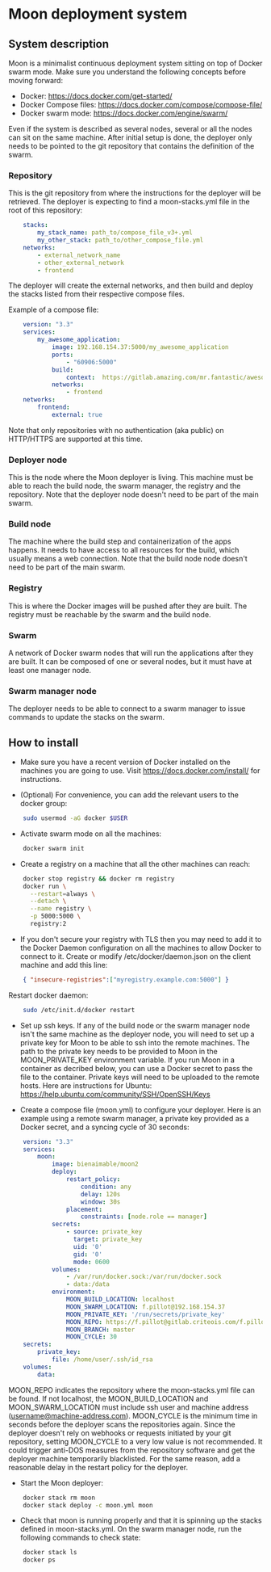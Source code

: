 # Moon deployment system
## System description
Moon is a minimalist continuous deployment system sitting on top of Docker swarm mode.
Make sure you understand the following concepts before moving forward:
* Docker: https://docs.docker.com/get-started/
* Docker Compose files: https://docs.docker.com/compose/compose-file/
* Docker swarm mode: https://docs.docker.com/engine/swarm/

Even if the system is described as several nodes, several or all the nodes can sit on the same machine.
After initial setup is done, the deployer only needs to be pointed to the git repository that contains the definition of the swarm.

### Repository
This is the git repository from where the instructions for the deployer will be retrieved. The deployer is expecting to find a moon-stacks.yml file in the root of this repository:
```yaml
    stacks:
        my_stack_name: path_to/compose_file_v3+.yml
        my_other_stack: path_to/other_compose_file.yml
    networks:
        - external_network_name
        - other_external_network
        - frontend
```
The deployer will create the external networks, and then build and deploy the stacks listed from their respective compose files. 

Example of a compose file:
```yaml
    version: "3.3"
    services:
        my_awesome_application:
            image: 192.168.154.37:5000/my_awesome_application
            ports:
                - "60906:5000"
            build:
                context:  https://gitlab.amazing.com/mr.fantastic/awesome_app.git#master
            networks:
                - frontend
    networks:
        frontend:
            external: true
```

Note that only repositories with no authentication (aka public) on HTTP/HTTPS are supported at this time.


### Deployer node
This is the node where the Moon deployer is living.
This machine must be able to reach the build node, the swarm manager, the registry and the repository.
Note that the deployer node doesn't need to be part of the main swarm.

### Build node
The machine where the build step and containerization of the apps happens. 
It needs to have access to all resources for the build, which usually means a web connection.
Note that the build node node doesn't need to be part of the main swarm.

### Registry
This is where the Docker images will be pushed after they are built. 
The registry must be reachable by the swarm and the build node.

### Swarm
A network of Docker swarm nodes that will run the applications after they are built. 
It can be composed of one or several nodes, but it must have at least one manager node.

### Swarm manager node
The deployer needs to be able to connect to a swarm manager to issue commands to update the stacks on the swarm.




## How to install

- Make sure you have a recent version of Docker installed on the machines you are going to use. 
Visit https://docs.docker.com/install/ for instructions.

- (Optional) For convenience, you can add the relevant users to the docker group:
```bash
    sudo usermod -aG docker $USER
```

- Activate swarm mode on all the machines:
```bash
    docker swarm init
```

- Create a registry on a machine that all the other machines can reach:
```bash
    docker stop registry && docker rm registry
    docker run \
      --restart=always \
      --detach \
      --name registry \
      -p 5000:5000 \
      registry:2
```

- If you don't secure your registry with TLS then you may need to add it to the Docker Daemon configuration on all the machines to allow Docker to connect to it.
Create or modify /etc/docker/daemon.json on the client machine and add this line:
```json
    { "insecure-registries":["myregistry.example.com:5000"] }
```
Restart docker daemon:
```bash
    sudo /etc/init.d/docker restart
```

- Set up ssh keys. If any of the build node or the swarm manager node isn't the same machine as the deployer node, you will need to set up a private key for Moon to be able to ssh into the remote machines. 
The path to the private key needs to be provided to Moon in the MOON\_PRIVATE\_KEY environment variable. 
If you run Moon in a container as decribed below, you can use a Docker secret to pass the file to the container.
Private keys will need to be uploaded to the remote hosts.
Here are instructions for Ubuntu: https://help.ubuntu.com/community/SSH/OpenSSH/Keys



- Create a compose file (moon.yml) to configure your deployer. 
Here is an example using a remote swarm manager, a private key provided as a Docker secret, and a syncing cycle of 30 seconds:
```yaml
    version: "3.3"
    services:
        moon:
            image: bienaimable/moon2
            deploy:
                restart_policy:
                    condition: any
                    delay: 120s
                    window: 30s
                placement:
                    constraints: [node.role == manager]
            secrets:
                - source: private_key
                  target: private_key
                  uid: '0'
                  gid: '0'
                  mode: 0600
            volumes:
                - /var/run/docker.sock:/var/run/docker.sock
                - data:/data
            environment:
                MOON_BUILD_LOCATION: localhost
                MOON_SWARM_LOCATION: f.pillot@192.168.154.37
                MOON_PRIVATE_KEY: '/run/secrets/private_key'
                MOON_REPO: https://f.pillot@gitlab.criteois.com/f.pillot/swarm-configuration-itservers.git
                MOON_BRANCH: master
                MOON_CYCLE: 30
    secrets:
        private_key:
            file: /home/user/.ssh/id_rsa
    volumes:
        data:
```
MOON\_REPO indicates the repository where the moon-stacks.yml file can be found. 
If not localhost, the MOON\_BUILD\_LOCATION and MOON\_SWARM\_LOCATION must include ssh user and machine address (username@machine-address.com).
MOON\_CYCLE is the minimum time in seconds before the deployer scans the repositories again. Since the deployer doesn't rely on webhooks or requests initiated by your git repository, setting MOON\_CYCLE to a very low value is not recommended. It could trigger anti-DOS measures from the repository software and get the deployer machine temporarily blacklisted. For the same reason, add a reasonable delay in the restart policy for the deployer.

- Start the Moon deployer:
```bash
    docker stack rm moon
    docker stack deploy -c moon.yml moon
```

- Check that moon is running properly and that it is spinning up the stacks defined in moon-stacks.yml.
On the swarm manager node, run the following commands to check state:
```bash
    docker stack ls
    docker ps
```
